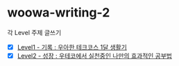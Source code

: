# woowa-writing-2

각 Level 주제 글쓰기

- [x] [Level1 - 기록 : 우아한 테크코스 1달 생활기](https://github.com/lowoon/woowa-writing-2/tree/lowoon/Level1)
- [x] [Level2 - 성장 : 우테코에서 실천중인 나만의 효과적인 공부법](https://github.com/lowoon/woowa-writing-2/tree/lowoon/Level2)